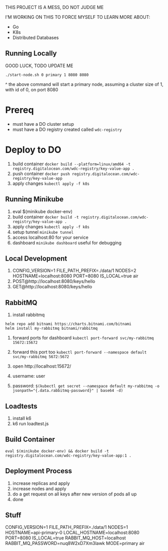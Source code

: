 THIS PROJECT IS A MESS, DO NOT JUDGE ME

I'M WORKING ON THIS TO FORCE MYSELF TO LEARN MORE ABOUT:

- Go
- K8s
- Distributed Databases

## Running Locally

GOOD LUCK, TODO UPDATE ME

`./start-node.sh 0 primary 1 8080 8080`

^ the above command will start a primary node, assuming a cluster size of 1, with id of 0, on port 8080

# Prereq

- must have a DO cluster setup
- must have a DO registry created called `wdc-registry`

# Deploy to DO

1. build container `docker build --platform=linux/amd64 -t registry.digitalocean.com/wdc-registry/key-value-app .`
2. push container `docker push registry.digitalocean.com/wdc-registry/key-value-app`
3. apply changes `kubectl apply -f k8s`

## Running Minikube

1. eval $(minikube docker-env)
1. build container `docker build -t registry.digitalocean.com/wdc-registry/key-value-app .`
1. apply changes `kubectl apply -f k8s`
1. setup tunnel `minikube tunnel`
1. access localhost:80 for your service
1. dashboard `minikube dashboard` useful for debugging

## Local Development

<!-- 1. RABBIT_MQ_PASSWORD="BV5QxJAfupW1TZjy" RABBIT_MQ_HOST="localhost" FILE_PATH_PREFIX=./data air -->

1. CONFIG_VERSION=1 FILE_PATH_PREFIX=./data/1 NODES=2 HOSTNAME=localhost:8080 PORT=8080 IS_LOCAL=true air
2. POST@http://localhost:8080/keys/hello
3. GET@http://localhost:8080/keys/hello

## RabbitMQ

1. install rabbitmq

```
helm repo add bitnami https://charts.bitnami.com/bitnami
helm install my-rabbitmq bitnami/rabbitmq
```

1. forward ports for dashboard `kubectl port-forward svc/my-rabbitmq 15672:15672`
1. forward this port too `kubectl port-forward --namespace default svc/my-rabbitmq 5672:5672`
1. open http://localhost:15672/

1. username: user
1. password: `$(kubectl get secret --namespace default my-rabbitmq -o jsonpath="{.data.rabbitmq-password}" | base64 -d)`

## Loadtests

1. install k6
2. k6 run loadtest.js

## Build Container

`eval $(minikube docker-env) && docker build -t registry.digitalocean.com/wdc-registry/key-value-app:1 .`

## Deployment Process

1. increase replicas and apply
2. increase nodes and apply
3. do a get request on all keys after new version of pods all up
4. done

## Stuff

CONFIG_VERSION=1 FILE_PATH_PREFIX=./data/1 NODES=1 HOSTNAME=api-primary-0 LOCAL_HOSTNAME=localhost:8080 PORT=8080 IS_LOCAL=true RABBIT_MQ_HOST=localhost RABBIT_MQ_PASSWORD=nuq8W2xD7Xm3lawk MODE=primary air
